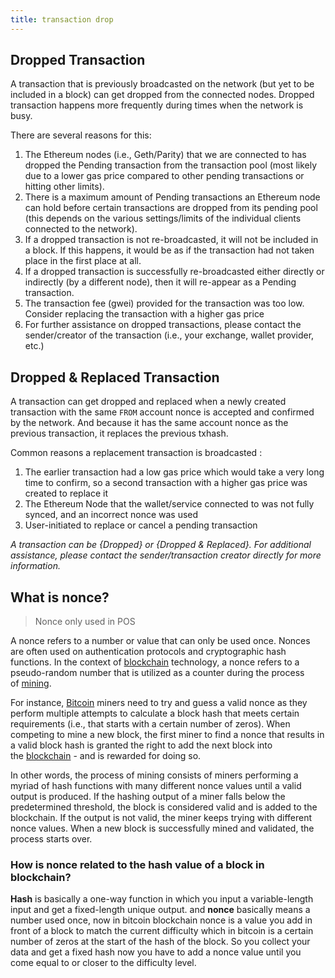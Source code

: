 ```yaml
---
title: transaction drop
---
```


## Dropped Transaction

A transaction that is previously broadcasted on the network (but yet to be included in a block) can get dropped from the connected nodes. Dropped transaction happens more frequently during times when the network is busy.

There are several reasons for this:

1.  The Ethereum nodes (i.e., Geth/Parity) that we are connected to has dropped the Pending transaction from the transaction pool (most likely due to a lower gas price compared to other pending transactions or hitting other limits).
2.  There is a maximum amount of Pending transactions an Ethereum node can hold before certain transactions are dropped from its pending pool (this depends on the various settings/limits of the individual clients connected to the network).
3.  If a dropped transaction is not re-broadcasted, it will not be included in a block. If this happens, it would be as if the transaction had not taken place in the first place at all.
4.  If a dropped transaction is successfully re-broadcasted either directly or indirectly (by a different node), then it will re-appear as a Pending transaction.
5.  The transaction fee (gwei) provided for the transaction was too low. Consider replacing the transaction with a higher gas price
6.  For further assistance on dropped transactions, please contact the sender/creator of the transaction (i.e., your exchange, wallet provider, etc.)


## Dropped & Replaced Transaction

A transaction can get dropped and replaced when a newly created transaction with the same `FROM` account nonce is accepted and confirmed by the network. And because it has the same account nonce as the previous transaction, it replaces the previous txhash.

Common reasons a replacement transaction is broadcasted :

1.  The earlier transaction had a low gas price which would take a very long time to confirm, so a second transaction with a higher gas price was created to replace it
2.  The Ethereum Node that the wallet/service connected to was not fully synced, and an incorrect nonce was used
3.  User-initiated to replace or cancel a pending transaction

*A transaction can be {Dropped} or {Dropped & Replaced}. For additional assistance, please contact the sender/transaction creator directly for more information.*


## What is nonce?

> Nonce only used in POS

A nonce refers to a number or value that can only be used once. Nonces are often used on authentication protocols and cryptographic hash functions. In the context of [blockchain](https://academy.binance.com/en/articles/how-does-blockchain-work) technology, a nonce refers to a pseudo-random number that is utilized as a counter during the process of [mining](https://academy.binance.com/en/articles/what-is-cryptocurrency-mining).

For instance, [Bitcoin](https://academy.binance.com/en/articles/what-is-bitcoin) miners need to try and guess a valid nonce as they perform multiple attempts to calculate a block hash that meets certain requirements (i.e., that starts with a certain number of zeros). When competing to mine a new block, the first miner to find a nonce that results in a valid block hash is granted the right to add the next block into the [blockchain](https://academy.binance.com/en/glossary/blockchain) - and is rewarded for doing so.

In other words, the process of mining consists of miners performing a myriad of hash functions with many different nonce values until a valid output is produced. If the hashing output of a miner falls below the predetermined threshold, the block is considered valid and is added to the blockchain. If the output is not valid, the miner keeps trying with different nonce values. When a new block is successfully mined and validated, the process starts over.

### How is nonce related to the hash value of a block in blockchain?

**Hash** is basically a one-way function in which you input a variable-length input and get a fixed-length unique output. and **nonce** basically means a number used once, now in bitcoin blockchain nonce is a value you add in front of a block to match the current difficulty which in bitcoin is a certain number of zeros at the start of the hash of the block. So you collect your data and get a fixed hash now you have to add a nonce value until you come equal to or closer to the difficulty level.
